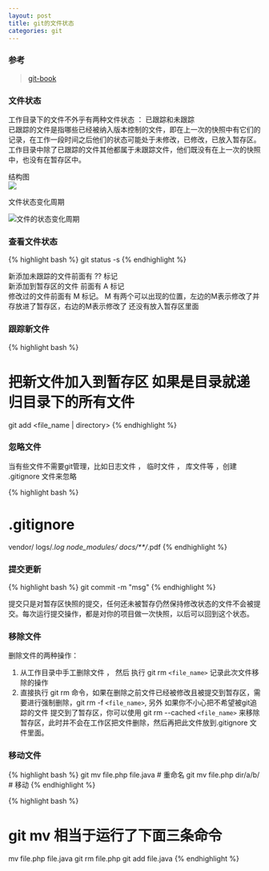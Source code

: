 ```yaml
---
layout: post
title: git的文件状态
categories: git
---
```


###  参考  

> [git-book](https://git-scm.com/book/zh/v2/Git-%E5%9F%BA%E7%A1%80-%E8%AE%B0%E5%BD%95%E6%AF%8F%E6%AC%A1%E6%9B%B4%E6%96%B0%E5%88%B0%E4%BB%93%E5%BA%93)

### 文件状态  

工作目录下的文件不外乎有两种文件状态 ： 已跟踪和未跟踪<br>
已跟踪的文件是指哪些已经被纳入版本控制的文件，即在上一次的快照中有它们的记录，在工作一段时间之后他们的状态可能处于未修改，已修改，已放入暂存区。工作目录中除了已跟踪的文件其他都属于未跟踪文件，他们既没有在上一次的快照中，也没有在暂存区中。


结构图<br>
![](http://itufei.oss-cn-hangzhou.aliyuncs.com/git-file-status.png?id=1)<br>


文件状态变化周期<br>

![文件的状态变化周期](http://itufei.oss-cn-hangzhou.aliyuncs.com/lifecycle.png)


### 查看文件状态  


{% highlight bash %}
git status -s
{% endhighlight %}


新添加未跟踪的文件前面有 ?? 标记<br>
新添加到暂存区的文件 前面有 A 标记 <br>
修改过的文件前面有 M 标记。 M 有两个可以出现的位置，左边的M表示修改了并存放进了暂存区，右边的M表示修改了 还没有放入暂存区里面<br>


### 跟踪新文件  


{% highlight bash %}
# 把新文件加入到暂存区 如果是目录就递归目录下的所有文件
git add <file_name | directory>
{% endhighlight %}

### 忽略文件  

当有些文件不需要git管理，比如日志文件 ， 临时文件 ， 库文件等 ，创建 .gitignore 文件来忽略

{% highlight bash %}
# .gitignore
vendor/
logs/*.log
node_modules/
docs/**/*.pdf
{% endhighlight %}

### 提交更新  

{% highlight bash %}
git commit -m "msg"
{% endhighlight %}

提交只是对暂存区快照的提交，任何还未被暂存仍然保持修改状态的文件不会被提交。每次运行提交操作，都是对你的项目做一次快照，以后可以回到这个状态。


### 移除文件  

删除文件的两种操作： 
1. 从工作目录中手工删除文件 ， 然后 执行 git rm `<file_name>` 记录此次文件移除的操作
2. 直接执行 git rm 命令，如果在删除之前文件已经被修改且被提交到暂存区，需要进行强制删除，git rm -f `<file_name>`, 
另外 如果你不小心把不希望被git追踪的文件 提交到了暂存区，你可以使用 git rm --cached `<file_name>` 来移除暂存区，此时并不会在工作区把文件删除，然后再把此文件放到.gitignore 文件里面。


### 移动文件  

{% highlight bash %}
git mv file.php file.java # 重命名
git mv file.php dir/a/b/ # 移动
{% endhighlight %}

{% highlight bash %}
# git mv 相当于运行了下面三条命令
mv file.php file.java
git rm file.php
git add file.java
{% endhighlight %}




